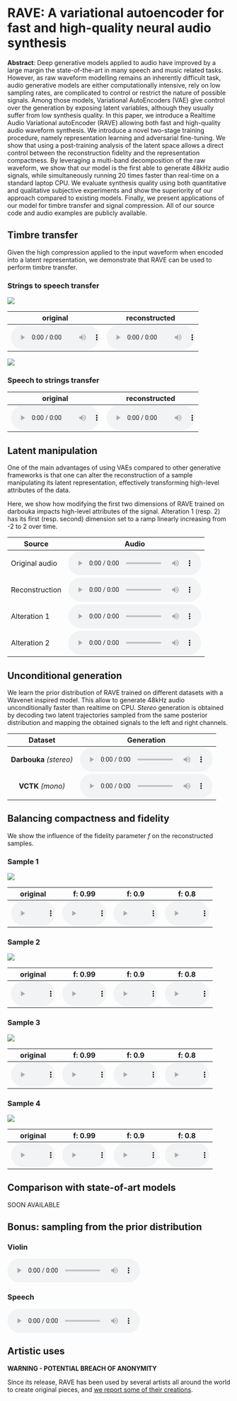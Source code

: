 # RAVE: A variational autoencoder for fast and high-quality neural audio synthesis

**Abstract**: Deep generative models applied to audio have improved by a large margin the state-of-the-art in many speech and music related tasks. However, as raw waveform modelling remains an inherently difficult task, audio generative models are either computationally intensive, rely on low sampling rates, are complicated to control or restrict the nature of possible signals. Among those models, Variational AutoEncoders (VAE) give control over the generation by exposing latent variables, although they usually suffer from low synthesis quality. In this paper, we introduce a Realtime Audio Variational autoEncoder (RAVE) allowing both fast and high-quality audio waveform synthesis. We introduce a novel two-stage training procedure, namely representation learning and adversarial fine-tuning. We show that using a post-training analysis of the latent space allows a direct control between the reconstruction fidelity and the representation compactness. By leveraging a multi-band decomposition of the raw waveform, we show that our model is the first able to generate 48kHz audio signals, while simultaneously running 20 times faster than real-time on a standard laptop CPU. We evaluate synthesis quality using both quantitative and qualitative subjective experiments and show the superiority of our approach compared to existing models. Finally, we present applications of our model for timbre transfer and signal compression. All of our source code and audio examples are publicly available.

## Timbre transfer

Given the high compression applied to the input waveform when encoded into a latent representation, we demonstrate that RAVE can be used to perform timbre transfer.

### Strings to speech transfer

<img src="eval_timbre_2/timbre.png">

| original                                                                | reconstructed                                                           |
| ----------------------------------------------------------------------- | ----------------------------------------------------------------------- |
| <audio src="eval_timbre_2/x.mp3" controls style="width: 200px"></audio> | <audio src="eval_timbre_2/y.mp3" controls style="width: 200px"></audio> |

<img src="eval_timbre_1/timbre.png">

### Speech to strings transfer

| original                                                                | reconstructed                                                           |
| ----------------------------------------------------------------------- | ----------------------------------------------------------------------- |
| <audio src="eval_timbre_1/x.mp3" controls style="width: 200px"></audio> | <audio src="eval_timbre_1/y.mp3" controls style="width: 200px"></audio> |

## Latent manipulation

One of the main advantages of using VAEs compared to other generative frameworks is that one can alter the reconstruction of a sample manipulating its latent representation, effectively transforming high-level attributes of the data.

Here, we show how modifying the first two dimensions of RAVE trained on darbouka impacts high-level attributes of the signal. Alteration 1 (resp. 2) has its first (resp. second) dimension set to a ramp linearly increasing from -2 to 2 over time.

| Source         | Audio                                             |
| -------------- | ------------------------------------------------- |
| Original audio | <audio src="audio/input.mp3" controls></audio>    |
| Reconstruction | <audio src="audio/no_alter.mp3" controls></audio> |
| Alteration 1   | <audio src="audio/dim1.mp3" controls></audio>     |
| Alteration 2   | <audio src="audio/dim2.mp3" controls></audio>     |

## Unconditional generation

We learn the prior distribution of RAVE trained on different datasets with a Wavenet inspired model. This allow to generate 48kHz audio unconditionally faster than realtime on CPU.
_Stereo_ generation is obtained by decoding two latent trajectories sampled from the same posterior distribution and mapping the obtained signals to the left and right channels.

|         Dataset         | Generation                                                   |
| :---------------------: | ------------------------------------------------------------ |
| **Darbouka** _(stereo)_ | <audio src="audio/docs_darbouka_prior.mp3" controls></audio> |
|    **VCTK** _(mono)_    | <audio src="audio/hierarchical.mp3" controls></audio>        |

## Balancing compactness and fidelity

We show the influence of the fidelity parameter _f_ on the reconstructed samples.

### Sample 1

<img src="eval_crop/eval_crop_1/crop.png">

| original                                                                         | f: 0.99                                                                             | f: 0.9                                                                              | f: 0.8                                                                              |
| -------------------------------------------------------------------------------- | ----------------------------------------------------------------------------------- | ----------------------------------------------------------------------------------- | ----------------------------------------------------------------------------------- |
| <audio src="eval_crop/eval_crop_1/x.mp3" controls style="width: 100px" ></audio> | <audio src="eval_crop/eval_crop_1/y_99.mp3" controls style="width: 100px" ></audio> | <audio src="eval_crop/eval_crop_1/y_90.mp3" controls style="width: 100px" ></audio> | <audio src="eval_crop/eval_crop_1/y_80.mp3" controls style="width: 100px" ></audio> |

### Sample 2

<img src="eval_crop/eval_crop_2/crop.png">

| original                                                                         | f: 0.99                                                                             | f: 0.9                                                                              | f: 0.8                                                                              |
| -------------------------------------------------------------------------------- | ----------------------------------------------------------------------------------- | ----------------------------------------------------------------------------------- | ----------------------------------------------------------------------------------- |
| <audio src="eval_crop/eval_crop_2/x.mp3" controls style="width: 100px" ></audio> | <audio src="eval_crop/eval_crop_2/y_99.mp3" controls style="width: 100px" ></audio> | <audio src="eval_crop/eval_crop_2/y_90.mp3" controls style="width: 100px" ></audio> | <audio src="eval_crop/eval_crop_2/y_80.mp3" controls style="width: 100px" ></audio> |

### Sample 3

<img src="eval_crop/eval_crop_3/crop.png">

| original                                                                         | f: 0.99                                                                             | f: 0.9                                                                              | f: 0.8                                                                              |
| -------------------------------------------------------------------------------- | ----------------------------------------------------------------------------------- | ----------------------------------------------------------------------------------- | ----------------------------------------------------------------------------------- |
| <audio src="eval_crop/eval_crop_3/x.mp3" controls style="width: 100px" ></audio> | <audio src="eval_crop/eval_crop_3/y_99.mp3" controls style="width: 100px" ></audio> | <audio src="eval_crop/eval_crop_3/y_90.mp3" controls style="width: 100px" ></audio> | <audio src="eval_crop/eval_crop_3/y_80.mp3" controls style="width: 100px" ></audio> |

### Sample 4

<img src="eval_crop/eval_crop_4/crop.png">

| original                                                                         | f: 0.99                                                                             | f: 0.9                                                                              | f: 0.8                                                                              |
| -------------------------------------------------------------------------------- | ----------------------------------------------------------------------------------- | ----------------------------------------------------------------------------------- | ----------------------------------------------------------------------------------- |
| <audio src="eval_crop/eval_crop_4/x.mp3" controls style="width: 100px" ></audio> | <audio src="eval_crop/eval_crop_4/y_99.mp3" controls style="width: 100px" ></audio> | <audio src="eval_crop/eval_crop_4/y_90.mp3" controls style="width: 100px" ></audio> | <audio src="eval_crop/eval_crop_4/y_80.mp3" controls style="width: 100px" ></audio> |

## Comparison with state-of-art models

SOON AVAILABLE

## Bonus: sampling from the prior distribution

### Violin

<audio src="random/prior_violin.mp3" controls ></audio>

### Speech

<audio src="random/prior_vctk.mp3" controls ></audio>

## Artistic uses

**WARNING - POTENTIAL BREACH OF ANONYMITY**

Since its release, RAVE has been used by several artists all around the world to create original pieces, and [we report some of their creations](community.md).
